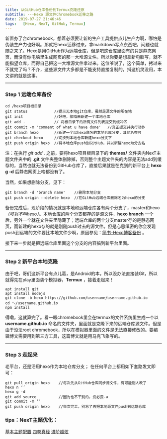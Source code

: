 ```yaml
---
title: 从GitHub仓库备份到Termux克隆还原
subtitle: ---Hexo 源文件Chromebook迁移之路
date: 2019-07-27 21:46:46
tags:   [Hexo, NexT, GitHub, Termux]
---
```

新置办了台chromebook，想着必须要让新的生产工具提供点儿生产力啊，哪怕是伪装生产力也好啊。那就把hexo迁移过来，拿markdown写点东西吧，问题也就随之来了。Hexo是用GitHub作为远端仓库，但是吧这仓库里面有的只是静态网页，而没有你电脑里生成网页的那一大堆源文件。所以你要是想拿新电脑写，就不能指望仓库，而得自己把这一大堆源文件拿过来。这位爷说了，这个简单，拷过来不就完了吗？不介，这些源文件大多都是不能支持直接复制的，抖这机灵没用，本文讲的就是这事。
***
### Step 1 远端仓库备份
    cd /hexo项目根目录
    git status            //提示无本地git仓库，虽然是源文件的所在地
    git init              //好吧，那咱来新建一个本地仓库
    git add .             // 将根目录下的所有文件列表提交到缓冲区
    git commit -m 'comment of what u have done'   //真正提交并执行动作
    git branch hexo       //新建一个以hexo命名的本地仓库分支，其他名亦可
    git checkout hexo     //切换到本地仓库新建hexo分支下
    git push origin hexo  //将本地仓库push到GitHub，并以新建hexo为分支名
  
  注：在执行 *git add .* 之前，要将hexo项目根目录下的 **themes/** 文件夹内NexT主题文件夹中的 **.git** 文件夹整体删除掉，否则整个主题文件夹的内容是无法add到缓存的，当然也就无法备份到GitHub仓库了，直接后果就是在克到的新平台上 **hexo g -d** 后静态网页上啥都没有了。
  
   当然，如果想删除分支，见下：
       
    git branch -d 'branch name'    //删除本地分支
    git push origin --delete hexo  //在GitHub远端仓库删除名为hexo的分支

备份完成后，现阶段的情况就是本地和远端仓库各有两个分支了，master和hexo *（可以不叫hexo）*。本地仓库的两个分支都存的是源文件，**hexo branch** 一个后，另外一个就在文件夹里隐藏了；远端仓库的两个分支master存的是静态网页，而新建的hexo存的就是刚刚push过去的源文件。但是心思缜密的你会发现push到远端的文件要比本地文件少啊，原因参见：[简书-Hexo博客备份](https://www.jianshu.com/p/57b5a384f234) 。

接下来一步就是把远端仓库里面这个分支的内容搞到新平台里面。 

****
### Step 2 新平台本地克隆
由于吧，哥们这新平台有点儿葛，是Android的本，所以没办法直接装Git，所以就得先在play里面装个模拟器，**Termux** ，接着走起来！

    apt install git
    apt install nodejs
    git clone -b hexo https://github.com/username/username.github.io
    cd ～/username.github.io
    npm install

得嘞，这就算完了。看一眼chromebook里会在termux的文件系统里生成一个以**username.github.io** 命名的文件夹，里面就是克隆下来的远端仓库源文件。但是由于没法root chromebook，所以在模拟器里面的文件是无法直接修改的。要编辑博文需要用到第三方工具，这篇博文就是用马克飞象写的。
***
### Step 3  走起来
老平台，还是沿用hexo作为本地仓库分支；
在任何平台上都用如下套路发文即可：

    git pull origin hexo    //每次先从GitHub仓库同步源文件，有可能别人改了
    hexo n ‘’
    hexo g -d
    git add source          //因为也不干别的，没必要-a
    git commit -m ‘’
    git push origin hexo    //每次完工，别忘了再把本地源文件push到远端仓库
    
    


### tips：NexT主题优化：
[基本主题配置](https://www.jianshu.com/p/d350dec39078)
[四卷真经](https://www.jianshu.com/p/3ff20be8574c)
[进阶超炫](https://www.jianshu.com/p/9f0e90cc32c2)




